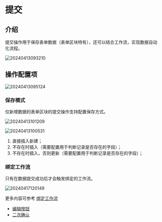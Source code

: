 # 提交

## 介绍

提交操作用于保存表单数据（表单区块特有），还可以结合工作流，实现数据自动化流程。

![20240413093210](https://static-docs.nocobase.com/20240413093210.png)

## 操作配置项

![20240413095124](https://static-docs.nocobase.com/20240413095124.png)

### 保存模式

仅新增数据的表单区块的提交操作支持配置保存方式。

![20240413101209](https://static-docs.nocobase.com/20240413101209.png)

![20240413100531](https://static-docs.nocobase.com/20240413100531.png)

1. 直接插入新建；
2. 不存在时插入（需要配置用于判断记录是否存在的字段）；
3. 不存在时插入，否则更新（需要配置用于判断记录是否存在的字段）；

### 绑定工作流

只有在数据提交成功后才会触发绑定的工作流。

![20240417120149](https://static-docs.nocobase.com/20240417120149.png)

更多内容可参考 [绑定工作流](/handbook/ui/actions/action-settings/bind-workflow)


- [编辑按钮](/handbook/ui/actions/action-settings/edit-button)
- [二次确认](/handbook/ui/actions/action-settings/double-check)